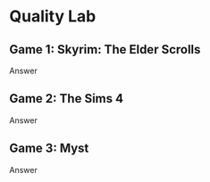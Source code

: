 # Quality Lab

## Game 1: Skyrim: The Elder Scrolls

Answer

## Game 2: The Sims 4

Answer

## Game 3: Myst

Answer
